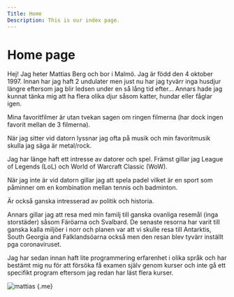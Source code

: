 ```yaml
---
Title: Home
Description: This is our index page.
---
```


Home page
==========================


Hej! Jag heter Mattias Berg och bor i Malmö. Jag är född den 4 oktober 1997. Innan har jag haft 2 undulater men just nu har jag tyvärr inga husdjur längre eftersom jag blir ledsen under en så lång tid efter... Annars hade jag kunnat tänka mig att ha flera olika djur såsom katter, hundar eller fåglar igen.

Mina favoritfilmer är utan tvekan sagen om ringen filmerna (har dock ingen favorit mellan de 3 filmerna).

När jag sitter vid datorn lyssnar jag ofta på musik och min favoritmusik skulla jag säga är metal/rock.

Jag har länge haft ett intresse av datorer och spel. Främst gillar jag League of Legends (LoL) och World of Warcraft Classic (WoW).

När jag inte är vid datorn gillar jag att spela padel vilket är en sport som påminner om en kombination mellan tennis och badminton.

Är också ganska intresserad av politik och historia.

Annars gillar jag att resa med min familj till ganska ovanliga resemål (inga storstäder) såsom Färöarna och Svalbard. De senaste resorna har varit till ganska kalla miljöer i norr och planen var att vi skulle resa till Antarktis, South Georgia and Falklandsöarna också men den resan blev tyvärr inställt pga coronaviruset.

Jag har sedan innan haft lite programmering erfarenhet i olika språk och har bestämt mig nu för att försöka få examen själv genom kurser och inte gå ett specifikt program eftersom jag redan har läst flera kurser.

![mattias](%assets_url%/img/mattias.jpg) {.me}
